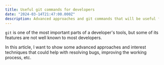 ```yaml
---
title: Useful git commands for developers
date: "2024-03-14T21:47:00.000Z"
description: Advanced approaches and git commands that will be useful for developers
---
```


`git` is one of the most important parts of a developer's tools, but some of its features are not well known to most developers.

In this article, I want to show some advanced approaches and interest techniques that could help with resolving bugs, improving the working process, etc.

